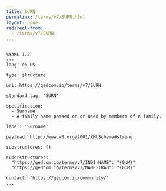 ```yaml
---
title: SURN
permalink: /terms/v7/SURN.html
layout: none
redirect-from:
  - /terms/v7/SURN
...
```


```

%YAML 1.2
---
lang: en-US

type: structure

uri: https://gedcom.io/terms/v7/SURN

standard tag: 'SURN'

specification:
  - Surname
  - A family name passed on or used by members of a family.

label: 'Surname'

payload: http://www.w3.org/2001/XMLSchema#string

substructures: {}

superstructures:
  "https://gedcom.io/terms/v7/INDI-NAME": "{0:M}"
  "https://gedcom.io/terms/v7/NAME-TRAN": "{0:M}"

contact: "https://gedcom.io/community/"
...

```
